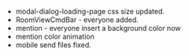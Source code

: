 - modal-dialog-loading-page css size updated.
- RoomViewCmdBar - everyone added.
- mention - everyone insert a background color now
- mention color animation
- mobile send files fixed.

